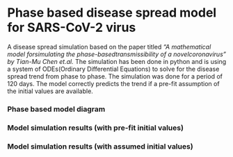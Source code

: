 # Phase based disease spread model for SARS-CoV-2 virus

A disease spread simulation based on the paper titled *“A mathematical model forsimulating the phase-basedtransmissibility of a novelcoronavirus” by Tian-Mu Chen et.al.* The simulation has been done in python and is using a system of ODEs(Ordinary Differential Equations) to solve for the disease spread trend from phase to phase. The simulation was done for a period of 120 days. The model correctly predicts the trend if a pre-fit assumption of the initial values are available. 

### Phase based model diagram

### Model simulation results (with pre-fit initial values)

### Model simulation results (with assumed initial values)